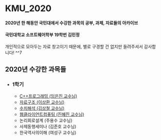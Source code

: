 # KMU_2020
#### 2020년 한 해동안 국민대에서 수강한 과목의 공부, 과제, 자료들의 아카이브
#### 국민대학교 소프트웨어학부 19학번 김민정
개인적으로 모아두는 자료 창고이기 때문에, 별로 구경할 건 없지만 들려주셔서 감사합니다! ^^7


## 2020년 수강한 과목들
- ### 1학기
    - [C++프로그래밍 (임은진 교수님)](https://github.com/minjj0905/KMU_2020/tree/master/C%2B%2B%20Programming)
    - [자료구조 (이상환 교수님)](https://github.com/minjj0905/KMU_2020/tree/master/Data%20Structure)
    - [수치해석 (김상철 교수님)](https://github.com/minjj0905/KMU_2020/tree/master/Numerical%20analysis)
    - [웹클라이언트컴퓨팅 (진혜진 교수님)](https://github.com/minjj0905/KMU_2020/tree/master/Web-Client%20Computing)
    - 논리회로설계 (주용수 교수님)
    - 사제동행세미나 (김준호 교수님)
    - 한국역사의이해 (여성구 교수님)
